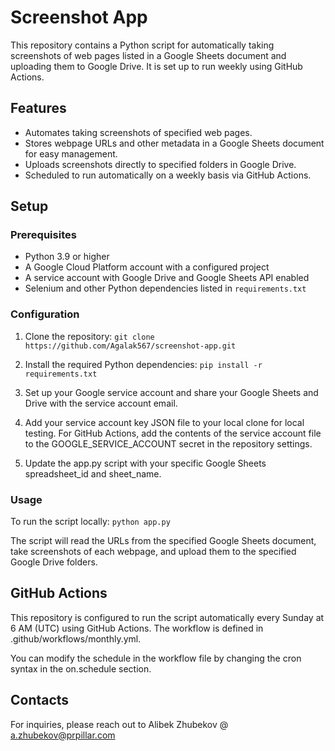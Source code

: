 # Screenshot App

This repository contains a Python script for automatically taking screenshots of web pages listed in a Google Sheets document and uploading them to Google Drive. It is set up to run weekly using GitHub Actions.

## Features

- Automates taking screenshots of specified web pages.
- Stores webpage URLs and other metadata in a Google Sheets document for easy management.
- Uploads screenshots directly to specified folders in Google Drive.
- Scheduled to run automatically on a weekly basis via GitHub Actions.

## Setup

### Prerequisites

- Python 3.9 or higher
- A Google Cloud Platform account with a configured project
- A service account with Google Drive and Google Sheets API enabled
- Selenium and other Python dependencies listed in `requirements.txt`

### Configuration

1. Clone the repository:
   ```git clone https://github.com/Agalak567/screenshot-app.git```

2. Install the required Python dependencies:
    ```pip install -r requirements.txt```

3. Set up your Google service account and share your Google Sheets and Drive with the service account email.

4. Add your service account key JSON file to your local clone for local testing. For GitHub Actions, add the contents of the service account file to the GOOGLE_SERVICE_ACCOUNT secret in the repository settings.

5. Update the app.py script with your specific Google Sheets spreadsheet_id and sheet_name.


### Usage

To run the script locally:
```python app.py```

The script will read the URLs from the specified Google Sheets document, take screenshots of each webpage, and upload them to the specified Google Drive folders.


## GitHub Actions

This repository is configured to run the script automatically every Sunday at 6 AM (UTC) using GitHub Actions. The workflow is defined in .github/workflows/monthly.yml.

You can modify the schedule in the workflow file by changing the cron syntax in the on.schedule section.

## Contacts
For inquiries, please reach out to Alibek Zhubekov @ a.zhubekov@prpillar.com
